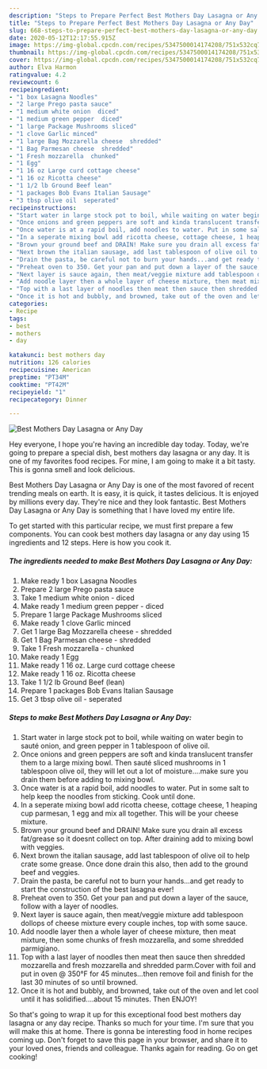 ```yaml
---
description: "Steps to Prepare Perfect Best Mothers Day Lasagna or Any Day"
title: "Steps to Prepare Perfect Best Mothers Day Lasagna or Any Day"
slug: 668-steps-to-prepare-perfect-best-mothers-day-lasagna-or-any-day
date: 2020-05-12T12:17:55.915Z
image: https://img-global.cpcdn.com/recipes/5347500014174208/751x532cq70/best-mothers-day-lasagna-or-any-day-recipe-main-photo.jpg
thumbnail: https://img-global.cpcdn.com/recipes/5347500014174208/751x532cq70/best-mothers-day-lasagna-or-any-day-recipe-main-photo.jpg
cover: https://img-global.cpcdn.com/recipes/5347500014174208/751x532cq70/best-mothers-day-lasagna-or-any-day-recipe-main-photo.jpg
author: Elva Harmon
ratingvalue: 4.2
reviewcount: 6
recipeingredient:
- "1 box Lasagna Noodles"
- "2 large Prego pasta sauce"
- "1 medium white onion  diced"
- "1 medium green pepper  diced"
- "1 large Package Mushrooms sliced"
- "1 clove Garlic minced"
- "1 large Bag Mozzarella cheese  shredded"
- "1 Bag Parmesan cheese  shredded"
- "1 Fresh mozzarella  chunked"
- "1 Egg"
- "1 16 oz Large curd cottage cheese"
- "1 16 oz Ricotta cheese"
- "1 1/2 lb Ground Beef lean"
- "1 packages Bob Evans Italian Sausage"
- "3 tbsp olive oil  seperated"
recipeinstructions:
- "Start water in large stock pot to boil, while waiting on water begin to sauté onion, and green pepper in 1 tablespoon of olive oil."
- "Once onions and green peppers are soft and kinda translucent transfer them to a large mixing bowl. Then sauté sliced mushrooms in 1 tablespoon olive oil, they will let out a lot of moisture....make sure you drain them before adding to mixing bowl."
- "Once water is at a rapid boil, add noodles to water. Put in some salt to help keep the noodles from sticking.  Cook until done."
- "In a seperate mixing bowl add ricotta cheese, cottage cheese, 1 heaping cup parmesan, 1 egg and mix all together. This will be your cheese mixture."
- "Brown your ground beef and DRAIN! Make sure you drain all excess fat/grease so it doesnt collect on top. After draining add to mixing bowl with veggies."
- "Next brown the italian sausage, add last tablespoon of olive oil to help crate some grease. Once done drain this also, then add to the ground beef and veggies."
- "Drain the pasta, be careful not to burn your hands...and get ready to start the construction of the best lasagna ever!"
- "Preheat oven to 350. Get your pan and put down a layer of the sauce, follow with a layer of noodles."
- "Next layer is sauce again, then meat/veggie mixture add tablespoon dollops of cheese mixture every couple inches, top with some sauce."
- "Add noodle layer then a whole layer of cheese mixture, then meat mixture, then some chunks of fresh mozzarella, and some shredded parmigiano."
- "Top with a last layer of noodles then meat then sauce then shredded mozzarella and fresh mozzarella and shredded parm.Cover with foil and put in oven @ 350°F for 45 minutes...then remove foil and finish for the last 30 minutes of so until browned."
- "Once it is hot and bubbly, and browned, take out of the oven and let cool until it has solidified....about 15 minutes. Then ENJOY!"
categories:
- Recipe
tags:
- best
- mothers
- day

katakunci: best mothers day 
nutrition: 126 calories
recipecuisine: American
preptime: "PT34M"
cooktime: "PT42M"
recipeyield: "1"
recipecategory: Dinner

---
```



![Best Mothers Day Lasagna or Any Day](https://img-global.cpcdn.com/recipes/5347500014174208/751x532cq70/best-mothers-day-lasagna-or-any-day-recipe-main-photo.jpg)

Hey everyone, I hope you're having an incredible day today. Today, we're going to prepare a special dish, best mothers day lasagna or any day. It is one of my favorites food recipes. For mine, I am going to make it a bit tasty. This is gonna smell and look delicious.

Best Mothers Day Lasagna or Any Day is one of the most favored of recent trending meals on earth. It is easy, it is quick, it tastes delicious. It is enjoyed by millions every day. They're nice and they look fantastic. Best Mothers Day Lasagna or Any Day is something that I have loved my entire life.




To get started with this particular recipe, we must first prepare a few components. You can cook best mothers day lasagna or any day using 15 ingredients and 12 steps. Here is how you cook it.

<!--inarticleads1-->

##### The ingredients needed to make Best Mothers Day Lasagna or Any Day:

1. Make ready 1 box Lasagna Noodles
1. Prepare 2 large Prego pasta sauce
1. Take 1 medium white onion - diced
1. Make ready 1 medium green pepper - diced
1. Prepare 1 large Package Mushrooms sliced
1. Make ready 1 clove Garlic minced
1. Get 1 large Bag Mozzarella cheese - shredded
1. Get 1 Bag Parmesan cheese - shredded
1. Take 1 Fresh mozzarella - chunked
1. Make ready 1 Egg
1. Make ready 1 16 oz. Large curd cottage cheese
1. Make ready 1 16 oz. Ricotta cheese
1. Take 1 1/2 lb Ground Beef (lean)
1. Prepare 1 packages Bob Evans Italian Sausage
1. Get 3 tbsp olive oil - seperated




<!--inarticleads2-->

##### Steps to make Best Mothers Day Lasagna or Any Day:

1. Start water in large stock pot to boil, while waiting on water begin to sauté onion, and green pepper in 1 tablespoon of olive oil.
1. Once onions and green peppers are soft and kinda translucent transfer them to a large mixing bowl. Then sauté sliced mushrooms in 1 tablespoon olive oil, they will let out a lot of moisture....make sure you drain them before adding to mixing bowl.
1. Once water is at a rapid boil, add noodles to water. Put in some salt to help keep the noodles from sticking.  Cook until done.
1. In a seperate mixing bowl add ricotta cheese, cottage cheese, 1 heaping cup parmesan, 1 egg and mix all together. This will be your cheese mixture.
1. Brown your ground beef and DRAIN! Make sure you drain all excess fat/grease so it doesnt collect on top. After draining add to mixing bowl with veggies.
1. Next brown the italian sausage, add last tablespoon of olive oil to help crate some grease. Once done drain this also, then add to the ground beef and veggies.
1. Drain the pasta, be careful not to burn your hands...and get ready to start the construction of the best lasagna ever!
1. Preheat oven to 350. Get your pan and put down a layer of the sauce, follow with a layer of noodles.
1. Next layer is sauce again, then meat/veggie mixture add tablespoon dollops of cheese mixture every couple inches, top with some sauce.
1. Add noodle layer then a whole layer of cheese mixture, then meat mixture, then some chunks of fresh mozzarella, and some shredded parmigiano.
1. Top with a last layer of noodles then meat then sauce then shredded mozzarella and fresh mozzarella and shredded parm.Cover with foil and put in oven @ 350°F for 45 minutes...then remove foil and finish for the last 30 minutes of so until browned.
1. Once it is hot and bubbly, and browned, take out of the oven and let cool until it has solidified....about 15 minutes. Then ENJOY!




So that's going to wrap it up for this exceptional food best mothers day lasagna or any day recipe. Thanks so much for your time. I'm sure that you will make this at home. There is gonna be interesting food in home recipes coming up. Don't forget to save this page in your browser, and share it to your loved ones, friends and colleague. Thanks again for reading. Go on get cooking!
